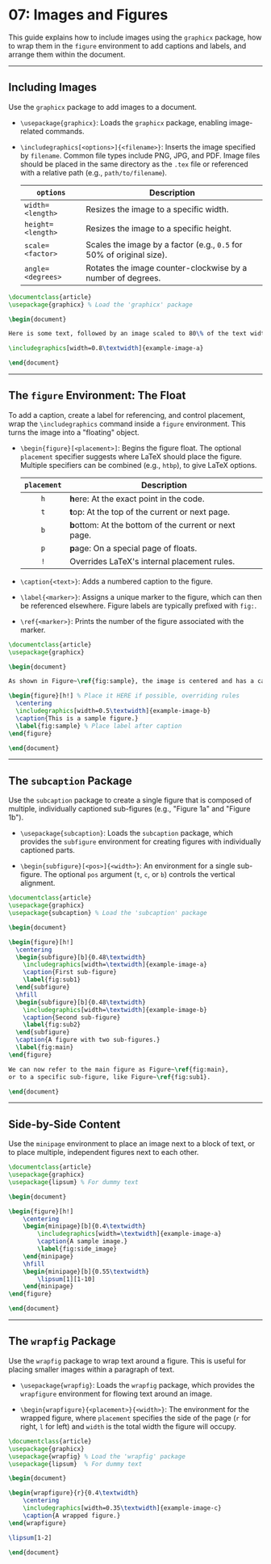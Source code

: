 # 07: Images and Figures

This guide explains how to include images using the `graphicx` package, how to wrap them in the `figure` environment to add captions and labels, and arrange them within the document.

---

## Including Images

Use the `graphicx` package to add images to a document.

- `\usepackage{graphicx}`: Loads the `graphicx` package, enabling image-related commands.

- `\includegraphics[<options>]{<filename>}`: Inserts the image specified by `filename`. Common file types include PNG, JPG, and PDF. Image files should be placed in the same directory as the `.tex` file or referenced with a relative path (e.g., `path/to/filename`).

  | `options`         | Description                                                          |
  | ----------------- | -------------------------------------------------------------------- |
  | `width=<length>`  | Resizes the image to a specific width.                               |
  | `height=<length>` | Resizes the image to a specific height.                              |
  | `scale=<factor>`  | Scales the image by a factor (e.g., `0.5` for 50% of original size). |
  | `angle=<degrees>` | Rotates the image counter-clockwise by a number of degrees.          |

```latex
\documentclass{article}
\usepackage{graphicx} % Load the 'graphicx' package

\begin{document}

Here is some text, followed by an image scaled to 80\% of the text width.

\includegraphics[width=0.8\textwidth]{example-image-a}

\end{document}
```

---

## The `figure` Environment: The Float

To add a caption, create a label for referencing, and control placement, wrap the `\includegraphics` command inside a `figure` environment. This turns the image into a "floating" object.

- `\begin{figure}[<placement>]`: Begins the figure float. The optional `placement` specifier suggests where LaTeX should place the figure. Multiple specifiers can be combined (e.g., `htbp`), to give LaTeX options.
  
  | `placement` | Description                                            |
  | :---------: | ------------------------------------------------------ |
  |     `h`     | **h**ere: At the exact point in the code.              |
  |     `t`     | **t**op: At the top of the current or next page.       |
  |     `b`     | **b**ottom: At the bottom of the current or next page. |
  |     `p`     | **p**age: On a special page of floats.                 |
  |     `!`     | Overrides LaTeX's internal placement rules.            |

- `\caption{<text>}`: Adds a numbered caption to the figure.

- `\label{<marker>}`: Assigns a unique marker to the figure, which can then be referenced elsewhere. Figure labels are typically prefixed with `fig:`.

- `\ref{<marker>}`: Prints the number of the figure associated with the marker.

```latex
\documentclass{article}
\usepackage{graphicx}

\begin{document}

As shown in Figure~\ref{fig:sample}, the image is centered and has a caption.

\begin{figure}[h!] % Place it HERE if possible, overriding rules
  \centering
  \includegraphics[width=0.5\textwidth]{example-image-b}
  \caption{This is a sample figure.}
  \label{fig:sample} % Place label after caption
\end{figure}

\end{document}
```

---

## The `subcaption` Package

Use the `subcaption` package to create a single figure that is composed of multiple, individually captioned sub-figures (e.g., "Figure 1a" and "Figure 1b"). 

- `\usepackage{subcaption}`: Loads the `subcaption` package, which provides the `subfigure` environment for creating figures with individually captioned parts.

- `\begin{subfigure}[<pos>]{<width>}`: An environment for a single sub-figure. The optional `pos` argument (`t`, `c`, or `b`) controls the vertical alignment.

```latex
\documentclass{article}
\usepackage{graphicx}
\usepackage{subcaption} % Load the 'subcaption' package

\begin{document}

\begin{figure}[h!]
  \centering
  \begin{subfigure}[b]{0.48\textwidth}
    \includegraphics[width=\textwidth]{example-image-a}
    \caption{First sub-figure}
    \label{fig:sub1}
  \end{subfigure}
  \hfill
  \begin{subfigure}[b]{0.48\textwidth}
    \includegraphics[width=\textwidth]{example-image-b}
    \caption{Second sub-figure}
    \label{fig:sub2}
  \end{subfigure}
  \caption{A figure with two sub-figures.}
  \label{fig:main}
\end{figure}

We can now refer to the main figure as Figure~\ref{fig:main},
or to a specific sub-figure, like Figure~\ref{fig:sub1}.

\end{document}
```

---

## Side-by-Side Content

Use the `minipage` environment to place an image next to a block of text, or to place multiple, independent figures next to each other.

```latex
\documentclass{article}
\usepackage{graphicx}
\usepackage{lipsum} % For dummy text

\begin{document}

\begin{figure}[h!]
    \centering
    \begin{minipage}[b]{0.4\textwidth}
        \includegraphics[width=\textwidth]{example-image-a}
        \caption{A sample image.}
        \label{fig:side_image}
    \end{minipage}
    \hfill
    \begin{minipage}[b]{0.55\textwidth}
        \lipsum[1][1-10]
    \end{minipage}
\end{figure}

\end{document}
```

---

## The `wrapfig` Package

Use the `wrapfig` package to wrap text around a figure. This is useful for placing smaller images within a paragraph of text.

- `\usepackage{wrapfig}`: Loads the `wrapfig` package, which provides the `wrapfigure` environment for flowing text around an image.

- `\begin{wrapfigure}{<placement>}{<width>}`: The environment for the wrapped figure, where `placement` specifies the side of the page (`r` for right, `l` for left) and `width` is the total width the figure will occupy.

```latex
\documentclass{article}
\usepackage{graphicx}
\usepackage{wrapfig} % Load the 'wrapfig' package
\usepackage{lipsum}  % For dummy text

\begin{document}

\begin{wrapfigure}{r}{0.4\textwidth}
    \centering
    \includegraphics[width=0.35\textwidth]{example-image-c}
    \caption{A wrapped figure.}
\end{wrapfigure}

\lipsum[1-2]

\end{document}
```
